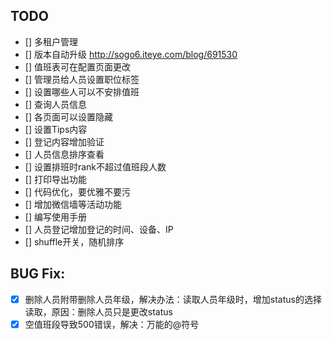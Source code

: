 ## TODO

- [] 多租户管理
- [] 版本自动升级 http://sogo6.iteye.com/blog/691530
- [] 值班表可在配置页面更改
- [] 管理员给人员设置职位标签
- [] 设置哪些人可以不安排值班
- [] 查询人员信息
- [] 各页面可以设置隐藏
- [] 设置Tips内容
- [] 登记内容增加验证
- [] 人员信息排序查看
- [] 设置排班时rank不超过值班段人数
- [] 打印导出功能
- [] 代码优化，要优雅不要污
- [] 增加微信墙等活动功能
- [] 编写使用手册
- [] 人员登记增加登记的时间、设备、IP
- [] shuffle开关，随机排序


## BUG Fix:

- [x] 删除人员附带删除人员年级，解决办法：读取人员年级时，增加status的选择读取，原因：删除人员只是更改status
- [x] 空值班段导致500错误，解决：万能的@符号
